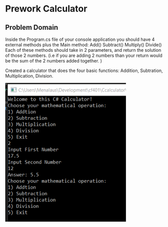 # Prework Calculator
## Problem Domain

Inside the Program.cs file of your console application you should have 4 external methods plus the Main method:
Add()
Subtract()
Multiply()
Divide()
Each of these methods should take in 2 parameters, and return the solution of those 2 numbers. (i.e if you are adding 2 numbers than your return would be the sum of the 2 numbers added together. )


Created a calculator that does the four basic functions: Addition, Subtration, Multiplication, Division.

![Screenshot of Calculator](/screenshots/screenshot1.png)
